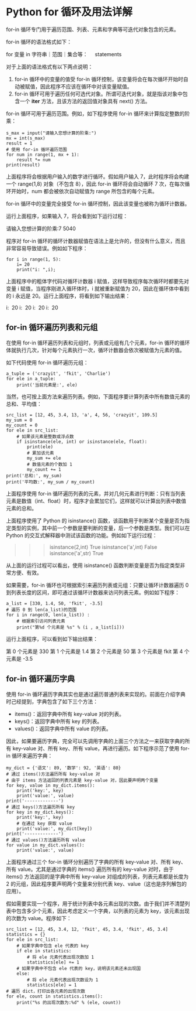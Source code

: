 # Python for 循环及用法详解

for-in 循环专门用于遍历范围、列表、元素和字典等可迭代对象包含的元素。

for-in 循环的语法格式如下：

for 变量 in 字符串｜范围｜集合等：
    statements

对于上面的语法格式有以下两点说明：

1.  for-in 循环中的变量的值受 for-in 循环控制，该变量将会在每次循环开始时自动被赋值，因此程序不应该在循环中对该变量赋值。
2.  for-in 循环可用于遍历任何可选代对象。所谓可迭代对象，就是指该对象中包含一个 __iter__ 方法，且该方法的返回值对象具有 next() 方法。

for-in 循环可用于遍历范围。例如，如下程序使用 for-in 循环来计算指定整数的阶乘：

```
s_max = input("请输入您想计算的阶乘:")
mx = int(s_max)
result = 1
# 使用 for-in 循环遍历范围
for num in range(1, mx + 1):
    result *= num
print(result)
```

上面程序将会根据用户输入的数字进行循环。假如用户输入 7，此时程序将会构建一个 range(1,8) 对象（不包含 8），因此 for-in 循环将会自动循环 7 次，在每次循环开始时，num 都会被依次自动赋值为 range 所包含的每个元素。

for-in 循环中的变量完全接受 for-in 循环控制，因此该变量也被称为循环计数器。

运行上面程序，如果输入 7，将会看到如下运行过程：

请输入您想计算的阶乘:7
5040

程序对 for-in 循环的循环计数器赋值在语法上是允许的，但没有什么意义，而且非常容易导致错误。例如如下程序：

```
for i in range(1, 5):
    i= 20
    print("i: ",i);
```

上面程序中的粗体字代码对循环计数器 i 赋值，这样导致程序每次循环时都要先对变量 i 赋值，当程序刚进入循环体时，i 就被重新赋值为 20，因此在循环体中看到的 i 永远是 20。运行上面程序，将看到如下输出结果：

i:  20
i:  20
i:  20
i:  20

## for-in 循环遍历列表和元组

在使用 for-in 循环遍历列表和元组时，列表或元组有几个元素，for-in 循环的循环体就执行几次，针对每个元素执行一次，循环计数器会依次被赋值为元素的值。

如下代码使用 for-in 循环遍历元组：

```
a_tuple = ('crazyit', 'fkit', 'Charlie')
for ele in a_tuple:
    print('当前元素是:', ele)
```

当然，也可按上面方法来遍历列表。例如，下面程序要计算列表中所有数值元素的总和、平均值：

```
src_list = [12, 45, 3.4, 13, 'a', 4, 56, 'crazyit', 109.5]
my_sum = 0
my_count = 0
for ele in src_list:
    # 如果该元素是整数或浮点数
    if isinstance(ele, int) or isinstance(ele, float):
        print(ele)
        # 累加该元素
        my_sum += ele
        # 数值元素的个数加 1
        my_count += 1
print('总和:', my_sum)
print('平均数:', my_sum / my_count)
```

上面程序使用 for-in 循环遍历列表的元素，并对几何元素进行判断：只有当列表元素是数值（int、float）时，程序才会累加它们，这样就可以计算出列表中数值元素的总和。

上面程序使用了 Python 的 isinstance() 函数，该函数用于判断某个变量是否为指定类型的实例，其中前一个参数是要判断的变量，后一个参数是类型。我们可以在 Python 的交互式解释器中测试该函数的功能。例如如下运行过程：

>>> isinstance(2,int)
True
>>> isinstance('a',int)
False
>>> isinstance('a',str)
True

从上面的运行过程可以看出，使用 isinstance() 函数判断变量是否为指定类型非常方便、有效。

如果需要，for-in 循环也可根据索引来遍历列表或元组：只要让循环计数器遍历 0 到列表长度的区间，即可通过该循环计数器来访问列表元素。例如如下程序：

```
a_list = [330, 1.4, 50, 'fkit', -3.5]
# 遍历 0 到 len(a_list)的范围
for i in range(0, len(a_list)) :
    # 根据索引访问列表元素
    print("第%d 个元素是 %s" % (i , a_list[i]))
```

运行上面程序，可以看到如下输出结果：

第 0 个元素是 330
第 1 个元素是 1.4
第 2 个元素是 50
第 3 个元素是 fkit
第 4 个元素是 -3.5

## for-in 循环遍历字典

使用 for-in 循环遍历字典其实也是通过遍历普通列表来实现的。前面在介绍字典时己经提到，字典包含了如下三个方法：

*   items()：返回字典中所有 key-value 对的列表。
*   keys()：返回字典中所有 key 的列表。
*   values()：返回字典中所有 value 的列表。

因此，如果要遍历字典，完全可以先调用字典的上面三个方法之一来获取字典的所有 key-value 对、所有 key、所有 value，再进行遍历。如下程序示范了使用 for-in 循环来遍历字典：

```
my_dict = {'语文': 89, '数学': 92, '英语': 80}
# 通过 items()方法遍历所有 key-value 对
# 由于 items 方法返回的列表元素是 key-value 对，因此要声明两个变量
for key, value in my_dict.items():
    print('key:', key)
    print('value:', value)
print('-------------')
# 通过 keys()方法遍历所有 key
for key in my_dict.keys():
    print('key:', key)
    # 在通过 key 获取 value
    print('value:', my_dict[key])
print('-------------')
# 通过 values()方法遍历所有 value
for value in my_dict.values():
    print('value:', value)
```

上面程序通过三个 for-in 循环分别遍历了字典的所有 key-value 对、所有 key、所有 value。尤其是通过字典的 items() 遍历所有的 key-value 对时，由于 items() 方法返回的是字典中所有 key-value 对组成的列表，列表元素都是长度为 2 的元组，因此程序要声明两个变量来分别代表 key、value（这也是序列解包的应用）。

假如需要实现一个程序，用于统计列表中各元素出现的次数。由于我们并不清楚列表中包含多少个元素，因此考虑定义一个字典，以列表的元素为 key，该元素出现的次数为 value。程序如下：

```
src_list = [12, 45, 3.4, 12, 'fkit', 45, 3.4, 'fkit', 45, 3.4]
statistics = {}
for ele in src_list:
    # 如果字典中包含 ele 代表的 key
    if ele in statistics:
        # 将 ele 元素代表出现次数加 1
        statistics[ele] += 1
    # 如果字典中不包含 ele 代表的 key，说明该元素还未出现国
    else:
        # 将 ele 元素代表出现次数设为 1
        statistics[ele] = 1       
# 遍历 dict，打印出各元素的出现次数
for ele, count in statistics.items():
    print("%s 的出现次数为:%d" % (ele, count))
```